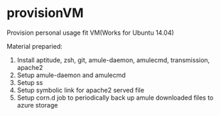 # provisionVM
Provision personal usage fit VM(Works for Ubuntu 14.04)

Material preparied:
1. Install aptitude, zsh, git, amule-daemon, amulecmd, transmission, apache2
2. Setup amule-daemon and amulecmd
3. Setup ss
4. Setup symbolic link for apache2 served file
5. Setup corn.d job to periodically back up amule downloaded files to azure storage

